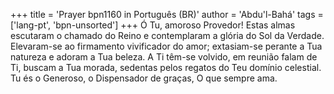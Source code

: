 +++
title = 'Prayer bpn1160 in Português (BR)'
author = 'Abdu'l-Bahá'
tags = ['lang-pt', 'bpn-unsorted']
+++
Ó Tu, amoroso Provedor! Estas almas escutaram o chamado do Reino e contemplaram a glória do Sol da Verdade. Elevaram-se ao firmamento vivificador do amor; extasiam-se perante a Tua natureza e adoram a Tua beleza. A Ti têm-se volvido, em reunião falam de Ti, buscam a Tua morada, sedentas pelos regatos do Teu domínio celestial.
Tu és o Generoso, o Dispensador de graças, O que sempre ama.
